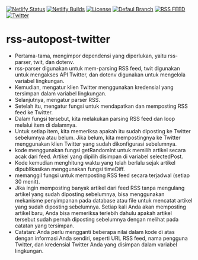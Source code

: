 [![Netlify Status](https://api.netlify.com/api/v1/badges/87986a74-7531-411b-9f71-f7b4585e9eb5/deploy-status)](https://app.netlify.com/sites/lighthearted-hamster-250998/deploys)
[![Netlify Builds](https://github.com/parta99/rss-autopost-twitter/actions/workflows/build.yml/badge.svg?branch=main)](https://github.com/parta99/rss-autopost-twitter/actions/workflows/build.yml)
[![License ](https://badgen.net/badge/license/MIT/blue)](https://github.com/parta99/rss-autopost-twitter/blob/main/LICENSE)
[![Defaul Branch ](https://badgen.net/github/checks/node-formidable/node-formidable)](https://github.com/parta99/rss-autopost-twitter/tree/main)
[![RSS FEED](https://badgen.net/badge/icon/rss?icon=rss&label)](https://news.google.com/rss/search?hl=en-US&gl=US&q=bali&um=1&ie=UTF-8&ceid=US:en)
[![Twitter ](https://badgen.net/badge/icon/twitter?icon=twitter&label)](https://twitter.com/@fsbali88)

# rss-autopost-twitter
<ul>
<li>Pertama-tama, mengimpor dependensi yang diperlukan, yaitu rss-parser, twit, dan dotenv. 
<li>rss-parser digunakan untuk mem-parsing RSS feed, twit digunakan untuk mengakses API Twitter, dan dotenv digunakan untuk mengelola variabel lingkungan.

<li>Kemudian, mengatur klien Twitter menggunakan kredensial yang tersimpan dalam variabel lingkungan.

<li>Selanjutnya, mengatur parser RSS.

<li>Setelah itu, mengatur fungsi untuk mendapatkan dan memposting RSS feed ke Twitter.

<li>Dalam fungsi tersebut, kita melakukan parsing RSS feed dan loop melalui item di dalamnya.

<li>Untuk setiap item, kita memeriksa apakah itu sudah diposting ke Twitter sebelumnya atau belum. Jika belum, kita mempostingnya ke Twitter menggunakan klien Twitter yang sudah dikonfigurasi sebelumnya.
<li>kode menggunakan fungsi getRandomInt untuk memilih artikel secara acak dari feed. Artikel yang dipilih disimpan di variabel selectedPost.
<li>Kode kemudian menghitung waktu yang telah berlalu sejak artikel dipublikasikan menggunakan fungsi timeDiff.

<li>memanggil fungsi untuk memposting RSS feed secara terjadwal (setiap 30 menit).
<li>Jika ingin memposting banyak artikel dari feed RSS tanpa mengulang artikel yang sudah diposting sebelumnya, bisa menggunakan mekanisme penyimpanan pada database atau file untuk mencatat artikel yang sudah diposting sebelumnya. Setiap kali Anda akan memposting artikel baru, Anda bisa memeriksa terlebih dahulu apakah artikel tersebut sudah pernah diposting sebelumnya dengan melihat pada catatan yang tersimpan.

<li>Catatan: Anda perlu mengganti beberapa nilai dalam kode di atas dengan informasi Anda sendiri, seperti URL RSS feed, nama pengguna Twitter, dan kredensial Twitter Anda yang disimpan dalam variabel lingkungan.
<ul>
